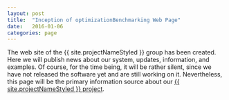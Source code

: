 ```yaml
---
layout: post
title:  "Inception of optimizationBenchmarking Web Page"
date:   2016-01-06
categories: page
---
```


The web site of the {{ site.projectNameStyled }} group has been created. Here we will publish news about our system, updates, information, and examples. Of course, for the time being, it will be rather silent, since we have not released the software yet and are still working on it. Nevertheless, this page will be the primary information source about our [{{ site.projectNameStyled }} project](https://github.com/optimizationBenchmarking).